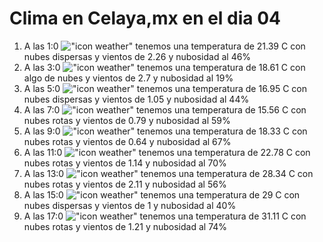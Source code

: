# Clima en Celaya,mx en el dia 04

1. A las 1:0 !["icon weather"](http://openweathermap.org/img/w/03n.png) tenemos una temperatura de 21.39 C con nubes dispersas y  vientos de 2.26 y nubosidad al 46%
1. A las 3:0 !["icon weather"](http://openweathermap.org/img/w/02n.png) tenemos una temperatura de 18.61 C con algo de nubes y  vientos de 2.7 y nubosidad al 19%
1. A las 5:0 !["icon weather"](http://openweathermap.org/img/w/03n.png) tenemos una temperatura de 16.95 C con nubes dispersas y  vientos de 1.05 y nubosidad al 44%
1. A las 7:0 !["icon weather"](http://openweathermap.org/img/w/04n.png) tenemos una temperatura de 15.56 C con nubes rotas y  vientos de 0.79 y nubosidad al 59%
1. A las 9:0 !["icon weather"](http://openweathermap.org/img/w/04d.png) tenemos una temperatura de 18.33 C con nubes rotas y  vientos de 0.64 y nubosidad al 67%
1. A las 11:0 !["icon weather"](http://openweathermap.org/img/w/04d.png) tenemos una temperatura de 22.78 C con nubes rotas y  vientos de 1.14 y nubosidad al 70%
1. A las 13:0 !["icon weather"](http://openweathermap.org/img/w/04d.png) tenemos una temperatura de 28.34 C con nubes rotas y  vientos de 2.11 y nubosidad al 56%
1. A las 15:0 !["icon weather"](http://openweathermap.org/img/w/03d.png) tenemos una temperatura de 29 C con nubes dispersas y  vientos de 1 y nubosidad al 40%
1. A las 17:0 !["icon weather"](http://openweathermap.org/img/w/04d.png) tenemos una temperatura de 31.11 C con nubes rotas y  vientos de 1.21 y nubosidad al 74%
